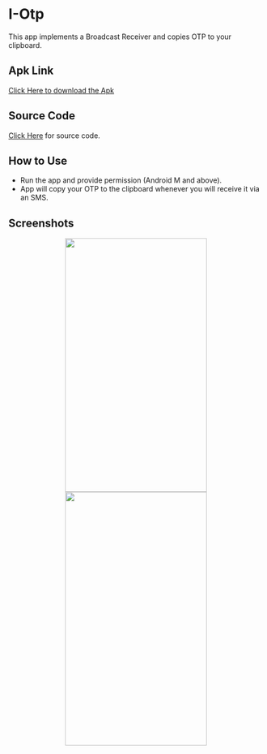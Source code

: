 # I-Otp

This app implements a Broadcast Receiver and copies OTP to your clipboard.

## Apk Link

<a href="https://drive.google.com/open?id=1sjDx5gG0APPvDTAPntpHl1dvC2SqViRE">Click Here to download the Apk</a>

## Source Code

<a href="https://github.com/mittalHimanshu/I-Otp/tree/master/app/src/main/java/com/example/phoenix/i_otp">Click Here</a> for source code.

## How to Use

* Run the app and provide permission (Android M and above).
* App will copy your OTP to the clipboard whenever you will receive it via an SMS.

## Screenshots

<p align="center">
<img src="https://mittalhimanshu151.000webhostapp.com/Images/I-Otp/1.jpg" width="280" height="500" hspace="4"/>
<img src="https://mittalhimanshu151.000webhostapp.com/Images/I-Otp/2a.jpg" width="280" height="500" hspace="4"/>
</p>
